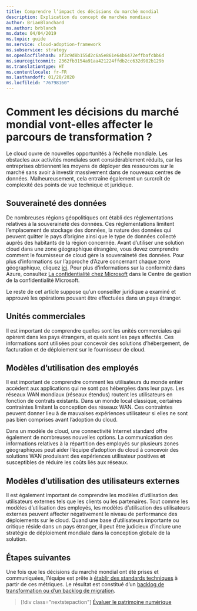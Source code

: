 ```yaml
---
title: Comprendre l’impact des décisions du marché mondial
description: Explication du concept de marchés mondiaux
author: BrianBlanchard
ms.author: brblanch
ms.date: 04/04/2019
ms.topic: guide
ms.service: cloud-adoption-framework
ms.subservice: strategy
ms.openlocfilehash: af3c9d8b155d2c6a5e861e64b6472effbafcbb6d
ms.sourcegitcommit: 2362fb3154a91aa421224ffdb2cc632d982b129b
ms.translationtype: HT
ms.contentlocale: fr-FR
ms.lasthandoff: 01/28/2020
ms.locfileid: "76798160"
---
```

<!-- markdownlint-disable MD026 -->

# <a name="how-will-global-market-decisions-affect-the-transformation-journey"></a>Comment les décisions du marché mondial vont-elles affecter le parcours de transformation ?

Le cloud ouvre de nouvelles opportunités à l’échelle mondiale. Les obstacles aux activités mondiales sont considérablement réduits, car les entreprises obtiennent les moyens de déployer des ressources sur le marché sans avoir à investir massivement dans de nouveaux centres de données. Malheureusement, cela entraîne également un surcroît de complexité des points de vue technique et juridique.

## <a name="data-sovereignty"></a>Souveraineté des données

De nombreuses régions géopolitiques ont établi des réglementations relatives à la souveraineté des données. Ces réglementations limitent l’emplacement de stockage des données, la nature des données qui peuvent quitter le pays d’origine ainsi que le type de données collecté auprès des habitants de la région concernée. Avant d’utiliser une solution cloud dans une zone géographique étrangère, vous devez comprendre comment le fournisseur de cloud gère la souveraineté des données. Pour plus d’informations sur l’approche d’Azure concernant chaque zone géographique, cliquez [ici](https://azure.microsoft.com/global-infrastructure/geographies). Pour plus d’informations sur la conformité dans Azure, consultez [La confidentialité chez Microsoft](https://www.microsoft.com/trustcenter/privacy) dans le Centre de gestion de la confidentialité Microsoft.

Le reste de cet article suppose qu’un conseiller juridique a examiné et approuvé les opérations pouvant être effectuées dans un pays étranger.

## <a name="business-units"></a>Unités commerciales

Il est important de comprendre quelles sont les unités commerciales qui opèrent dans les pays étrangers, et quels sont les pays affectés. Ces informations sont utilisées pour concevoir des solutions d’hébergement, de facturation et de déploiement sur le fournisseur de cloud.

## <a name="employee-usage-patterns"></a>Modèles d’utilisation des employés

Il est important de comprendre comment les utilisateurs du monde entier accèdent aux applications qui ne sont pas hébergées dans leur pays. Les réseaux WAN mondiaux (réseaux étendus) routent les utilisateurs en fonction de contrats existants. Dans un monde local classique, certaines contraintes limitent la conception des réseaux WAN. Ces contraintes peuvent donner lieu à de mauvaises expériences utilisateur si elles ne sont pas bien comprises avant l’adoption du cloud.

Dans un modèle de cloud, une connectivité Internet standard offre également de nombreuses nouvelles options. La communication des informations relatives à la répartition des employés sur plusieurs zones géographiques peut aider l’équipe d’adoption du cloud à concevoir des solutions WAN produisant des expériences utilisateur positives **et** susceptibles de réduire les coûts liés aux réseaux.

## <a name="external-user-usage-patterns"></a>Modèles d’utilisation des utilisateurs externes

Il est également important de comprendre les modèles d’utilisation des utilisateurs externes tels que les clients ou les partenaires. Tout comme les modèles d’utilisation des employés, les modèles d’utilisation des utilisateurs externes peuvent affecter négativement le niveau de performance des déploiements sur le cloud. Quand une base d’utilisateurs importante ou critique réside dans un pays étranger, il peut être judicieux d’inclure une stratégie de déploiement mondiale dans la conception globale de la solution.

## <a name="next-steps"></a>Étapes suivantes

Une fois que les décisions du marché mondial ont été prises et communiquées, l’équipe est prête à [établir des standards techniques](../digital-estate/index.md) à partir de ces métriques.
Le résultat est constitué d’un [backlog de transformation ou d’un backlog de migration](..//migrate/migration-considerations/prerequisites/technical-complexity.md).

> [!div class="nextstepaction"]
> [Évaluer le patrimoine numérique](../digital-estate/index.md)
